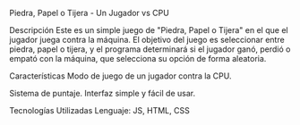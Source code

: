 Piedra, Papel o Tijera - Un Jugador vs CPU

Descripción
Este es un simple juego de "Piedra, Papel o Tijera" en el que el jugador juega contra la máquina. El objetivo del juego es seleccionar entre piedra, papel o tijera, y el programa determinará si el jugador ganó, perdió o empató con la máquina, que selecciona su opción de forma aleatoria.

Características
Modo de juego de un jugador contra la CPU.

Sistema de puntaje.
Interfaz simple y fácil de usar.

Tecnologías Utilizadas
Lenguaje: JS, HTML, CSS
